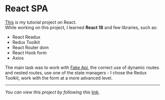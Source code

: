 # React SPA

[This](https://post-todo-user-lists.vercel.app) is my tutorial project on React.    
While working on this project, I learned **React 18** and few libraries, such as:    
* React Readux
* Redux Toolkit
* React Router dom
* React Hook form
* Axios    

The main task was to work with [Fake Api](https://jsonplaceholder.typicode.com), the correct use of dynamic routes and nested routes,
use one of the state managers - I chose the Redux Toolkit, work with the form at a more advanced level.

     

---
_You can view this project by following this_ [link](https://post-todo-user-lists.vercel.app).
